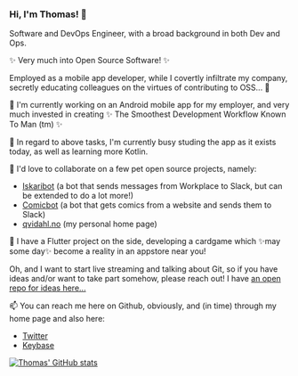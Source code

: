 ### Hi, I'm Thomas! 👋

Software and DevOps Engineer, with a broad background in both Dev and Ops.

✨ Very much into Open Source Software! ✨

Employed as a mobile app developer, while I covertly infiltrate my company, secretly educating colleagues on the virtues of contributing to OSS... 🤫

🔭 I'm currently working on an Android mobile app for my employer, and very much invested in creating ✨ The Smoothest Development Workflow Known To Man (tm) ✨

🌱 In regard to above tasks, I'm currently busy studing the app as it exists today, as well as learning more Kotlin.

👯 I'd love to collaborate on a few pet open source projects, namely:

- [Iskaribot](https://github.com/evry-ace/iskaribot/) (a bot that sends messages from Workplace to Slack, but can be extended to do a lot more!)
- [Comicbot](https://github.com/tplive/comicbot) (a bot that gets comics from a website and sends them to Slack)
- [qvidahl.no](https://github.com/tplive/qvidahl-no) (my personal home page)

🦋 I have a Flutter project on the side, developing a cardgame which ✨may some day✨ become a reality in an appstore near you!

Oh, and I want to start live streaming and talking about Git, so if you have ideas and/or want to take part somehow, please reach out! I have [an open repo for ideas here...](https://github.com/tplive/git-pod)

📫 You can reach me here on Github, obviously, and (in time) through my home page and also here:
- [Twitter](https://twitter.com/qvidahl) 
- [Keybase](https://keybase.io/angounis)


[![Thomas' GitHub stats](https://github-readme-stats.vercel.app/api?username=tplive)](https://github.com/anuraghazra/github-readme-stats)
